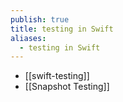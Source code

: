 ```yaml
---
publish: true
title: testing in Swift
aliases:
  - testing in Swift
---
```

- [[swift-testing]] 
- [[Snapshot Testing]] 